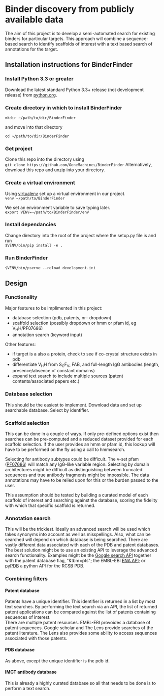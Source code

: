 # Binder discovery from publicly available data
The aim of this project is to develop a semi-automated search for existing binders for particular targets. This approach will combine a sequence-based search to identify scaffolds of interest with a text based search of annotations for the target. 

## Installation instructions for BinderFinder

### Install Python 3.3 or greater

Download the latest standard Python 3.3+ release (not development release) from [python.org](https://www.python.org/downloads/).

### Create directory in which to install BinderFinder  
`mkdir ~/path/to/dir/BinderFinder`  

and move into that directory  

`cd ~/path/to/dir/BinderFinder`  

### Get project
Clone this repo into the directory using  
`git clone https://github.com/GeneMachines/BinderFinder`
Alternatively, download this repo and unzip into your directory.

### Create a virtual environment
Using [virtualenv](https://virtualenv.pypa.io/en/stable/) set up a virtual environment in our project.  
`venv ~/path/to/BinderFinder`

We set an environment variable to save typing later.  
`export VENV=~/path/to/BinderFinder/env`

### Install dependancies
Change directory into the root of the project where the setup.py file is and run  
`$VENV/bin/pip install -e .`

### Run BinderFinder
`$VENV/bin/pserve --reload development.ini`

## Design
### Functionality
Major features to be implimented in this project:

* database selection (pdb, patents, nr– dropdown)
* scaffold selection (possibly dropdown or hmm or pfam id, eg V<sub>H</sub>H/PF07686)
* annotation search (keyword input)

Other features:

* if target is a also a protein, check to see if co-crystal structure exists in pdb
* differentiate V<sub>H</sub>H from S<sub>C</sub>F<sub>V</sub>, FAB, and full-length IgG antibodies (length, presence/absence of constant domains)
* expand text search to include multiple sources (patent contents/associated papers etc.)

### Database selection
This should be the easiest to implement. Download data and set up searchable database. Select by identifier.

### Scaffold selection
This can be done in a couple of ways. If only pre-defined options exist then searches can be pre-computed and a reduced dataset provided for each scaffold selection. If the user provides an hmm or pfam id, this lookup will have to be performed on the fly using a call to hmmsearch.

Selecting for antibody subtypes could be difficult. The v-set pfam ([PF07686](pfam.xfam.org/family/PF07686)) will match any IgG-like variable region. Selecting by domain architectures might be difficult as distinguishing between truncated sequences and true antibody fragments might be impossible. The data annotations may have to be relied upon for this or the burden passed to the user. 

This assumption should be tested by building a curated model of each scaffold of interest and searching against the database, scoring the fidelity with which that specific scaffold is returned. 

### Annotation search
This will be the trickiest. Ideally an advanced search will be used which takes synonyms into account as well as misspellings. Also, what can be searched will depend on which database is being searched. There are vastly different data associated with each of the PDB and patent databases. The best solution might be to use an existing API to leverage the advanced search functionality. Examples might be the [Google search API](https://developers.google.com/custom-search/) together with the patent database flag, "&tbm=pts"; the EMBL-EBI [ENA API](https://www.ebi.ac.uk/about/news/service-news/new-ena-discovery-api); or [pyPDB](https://github.com/williamgilpin/pypdb) a python API for the RCSB PDB.

### Combining filters
#### Patent database
Patents have a unique identifier. This identifier is returned in a list by most text searches. By performing the text search via an API, the list of returned patent applications can be compared against the list of patents containing sequences of interest.  
There are multiple patent resources. EMBL-EBI provoides a database of patent sequences. Google scholar and The Lens provide searches of the patent literature. The Lens also provides some ability to access sequences associated with those patents.

#### PDB database
As above, except the unique identifier is the pdb id. 

#### IMGT antibody database
This is already a highly curated database so all that needs to be done is to perform a text search. 

